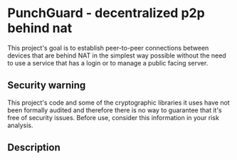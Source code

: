 # PunchGuard - decentralized p2p behind nat

This project's goal is to establish peer-to-peer connections between devices that are behind NAT in the simplest way possible without the need to use a service that has a login or to manage a public facing server.

## Security warning

This project's code and some of the cryptographic libraries it uses have not been formally audited and therefore there is no way to guarantee that it's free of security issues. Before use, consider this information in your risk analysis.

## Description



